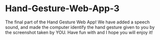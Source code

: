 # Hand-Gesture-Web-App-3
The final part of the Hand Gesture Web App! We have added a speech sound, and made the computer identify the hand gesture given to you by the screenshot taken by YOU. Have fun with and I hope you will enjoy it!
